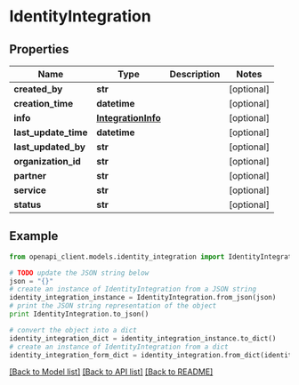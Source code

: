 # IdentityIntegration


## Properties
Name | Type | Description | Notes
------------ | ------------- | ------------- | -------------
**created_by** | **str** |  | [optional] 
**creation_time** | **datetime** |  | [optional] 
**info** | [**IntegrationInfo**](IntegrationInfo.md) |  | [optional] 
**last_update_time** | **datetime** |  | [optional] 
**last_updated_by** | **str** |  | [optional] 
**organization_id** | **str** |  | [optional] 
**partner** | **str** |  | [optional] 
**service** | **str** |  | [optional] 
**status** | **str** |  | [optional] 

## Example

```python
from openapi_client.models.identity_integration import IdentityIntegration

# TODO update the JSON string below
json = "{}"
# create an instance of IdentityIntegration from a JSON string
identity_integration_instance = IdentityIntegration.from_json(json)
# print the JSON string representation of the object
print IdentityIntegration.to_json()

# convert the object into a dict
identity_integration_dict = identity_integration_instance.to_dict()
# create an instance of IdentityIntegration from a dict
identity_integration_form_dict = identity_integration.from_dict(identity_integration_dict)
```
[[Back to Model list]](../README.md#documentation-for-models) [[Back to API list]](../README.md#documentation-for-api-endpoints) [[Back to README]](../README.md)


